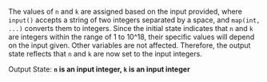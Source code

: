 The values of `n` and `k` are assigned based on the input provided, where `input()` accepts a string of two integers separated by a space, and `map(int, ...)` converts them to integers. Since the initial state indicates that `n` and `k` are integers within the range of 1 to 10^18, their specific values will depend on the input given. Other variables are not affected. Therefore, the output state reflects that `n` and `k` are now set to the input integers.

Output State: **`n` is an input integer, `k` is an input integer**